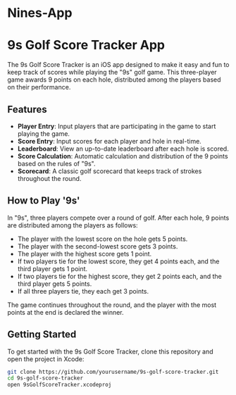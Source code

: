 # Nines-App

# 9s Golf Score Tracker App

The 9s Golf Score Tracker is an iOS app designed to make it easy and fun to keep track of scores while playing the "9s" golf game. This three-player game awards 9 points on each hole, distributed among the players based on their performance.

## Features

- **Player Entry**: Input players that are participating in the game to start playing the game.
- **Score Entry**: Input scores for each player and hole in real-time.
- **Leaderboard**: View an up-to-date leaderboard after each hole is scored.
- **Score Calculation**: Automatic calculation and distribution of the 9 points based on the rules of "9s".
- **Scorecard**: A classic golf scorecard that keeps track of strokes throughout the round.
## How to Play '9s'

In "9s", three players compete over a round of golf. After each hole, 9 points are distributed among the players as follows:

- The player with the lowest score on the hole gets 5 points.
- The player with the second-lowest score gets 3 points.
- The player with the highest score gets 1 point.
- If two players tie for the lowest score, they get 4 points each, and the third player gets 1 point.
- If two players tie for the highest score, they get 2 points each, and the third player gets 5 points.
- If all three players tie, they each get 3 points.

The game continues throughout the round, and the player with the most points at the end is declared the winner.

## Getting Started

To get started with the 9s Golf Score Tracker, clone this repository and open the project in Xcode:

```sh
git clone https://github.com/yourusername/9s-golf-score-tracker.git
cd 9s-golf-score-tracker
open 9sGolfScoreTracker.xcodeproj
